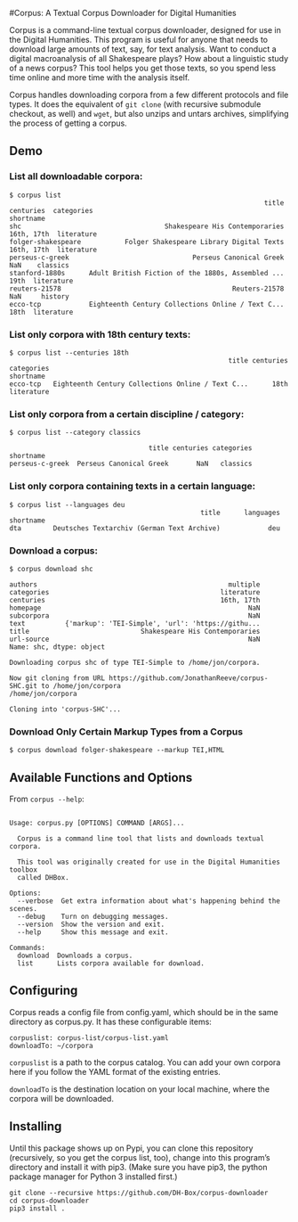 #Corpus: A Textual Corpus Downloader for Digital Humanities

Corpus is a command-line textual corpus downloader, designed for use in the Digital Humanities. This program is useful for anyone that needs to download large amounts of text, say, for text analysis. Want to conduct a digital macroanalysis of all Shakespeare plays? How about a linguistic study of a news corpus? This tool helps you get those texts, so you spend less time online and more time with the analysis itself. 

Corpus handles downloading corpora from a few different protocols and file types. It does the equivalent of `git clone` (with recursive submodule checkout, as well) and `wget`, but also unzips and untars archives, simplifying the process of getting a corpus.

## Demo

### List all downloadable corpora: 

```
$ corpus list
                                                                title   centuries  categories
shortname                                                                                    
shc                                    Shakespeare His Contemporaries  16th, 17th  literature
folger-shakespeare           Folger Shakespeare Library Digital Texts  16th, 17th  literature
perseus-c-greek                               Perseus Canonical Greek         NaN    classics
stanford-1880s      Adult British Fiction of the 1880s, Assembled ...        19th  literature
reuters-21578                                           Reuters-21578         NaN     history
ecco-tcp            Eighteenth Century Collections Online / Text C...        18th  literature
```

### List only corpora with 18th century texts: 

```
$ corpus list --centuries 18th
                                                       title centuries  categories
shortname                                                                         
ecco-tcp   Eighteenth Century Collections Online / Text C...      18th  literature
```

### List only corpora from a certain discipline / category: 

```
$ corpus list --category classics

                                   title centuries categories
shortname                                                    
perseus-c-greek  Perseus Canonical Greek       NaN   classics
```

### List only corpora containing texts in a certain language: 

```
$ corpus list --languages deu
                                                title      languages
shortname                                                           
dta        Deutsches Textarchiv (German Text Archive)            deu
```

### Download a corpus: 

```
$ corpus download shc

authors                                                multiple
categories                                           literature
centuries                                            16th, 17th
homepage                                                    NaN
subcorpora                                                  NaN
text          {'markup': 'TEI-Simple', 'url': 'https://githu...
title                            Shakespeare His Contemporaries
url-source                                                  NaN
Name: shc, dtype: object

Downloading corpus shc of type TEI-Simple to /home/jon/corpora.

Now git cloning from URL https://github.com/JonathanReeve/corpus-SHC.git to /home/jon/corpora
/home/jon/corpora

Cloning into 'corpus-SHC'...
```

### Download Only Certain Markup Types from a Corpus

```
$ corpus download folger-shakespeare --markup TEI,HTML
```


## Available Functions and Options

From `corpus --help`: 

```

Usage: corpus.py [OPTIONS] COMMAND [ARGS]...

  Corpus is a command line tool that lists and downloads textual corpora.

  This tool was originally created for use in the Digital Humanities toolbox
  called DHBox.

Options:
  --verbose  Get extra information about what's happening behind the scenes.
  --debug    Turn on debugging messages.
  --version  Show the version and exit.
  --help     Show this message and exit.

Commands:
  download  Downloads a corpus.
  list      Lists corpora available for download.
```


## Configuring

Corpus reads a config file from config.yaml, which should be in the same directory as corpus.py. It has these configurable items: 

```
corpuslist: corpus-list/corpus-list.yaml   
downloadTo: ~/corpora
```

`corpuslist` is a path to the corpus catalog. You can add your own corpora here if you follow the YAML format of the existing entries. 

`downloadTo` is the destination location on your local machine, where the corpora will be downloaded.  

## Installing

Until this package shows up on Pypi, you can clone this repository (recursively, so you get the corpus list, too), change into this program’s directory and install it with pip3. (Make sure you have pip3, the python package manager for Python 3 installed first.) 

```
git clone --recursive https://github.com/DH-Box/corpus-downloader
cd corpus-downloader
pip3 install .
```
